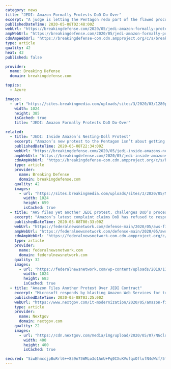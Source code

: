 ```yaml
---
category: news
title: "JEDI: Amazon Formally Protests DoD Do-Over"
excerpt: "A judge is letting the Pentagon redo part of the flawed procurement. Amazon says the redo is itself is fatally flawed."
publishedDateTime: 2020-05-08T02:48:00Z
webUrl: "https://breakingdefense.com/2020/05/jedi-amazon-formally-protests-dod-do-over/"
ampWebUrl: "https://breakingdefense.com/2020/05/jedi-amazon-formally-protests-dod-do-over/amp/"
cdnAmpWebUrl: "https://breakingdefense-com.cdn.ampproject.org/c/s/breakingdefense.com/2020/05/jedi-amazon-formally-protests-dod-do-over/amp/"
type: article
quality: 42
heat: 42
published: false

provider:
  name: Breaking Defense
  domain: breakingdefense.com

topics:
  - Azure

images:
  - url: "https://sites.breakingmedia.com/uploads/sites/3/2020/03/1280px-AmazonWebservices_Logo.svg_-1024x385.png"
    width: 1024
    height: 385
    isCached: true
    title: "JEDI: Amazon Formally Protests DoD Do-Over"

related:
  - title: "JEDI: Inside Amazon’s Nesting-Doll Protest"
    excerpt: "Amazon’s new protest to the Pentagon isn’t about getting the Defense Department to change its mind, experts say. It’s really a signal to the judge in the long-running court battle over the JEDI contract."
    publishedDateTime: 2020-05-08T22:34:00Z
    webUrl: "https://breakingdefense.com/2020/05/jedi-inside-amazons-nesting-doll-protest/"
    ampWebUrl: "https://breakingdefense.com/2020/05/jedi-inside-amazons-nesting-doll-protest/amp/"
    cdnAmpWebUrl: "https://breakingdefense-com.cdn.ampproject.org/c/s/breakingdefense.com/2020/05/jedi-inside-amazons-nesting-doll-protest/amp/"
    type: article
    provider:
      name: Breaking Defense
      domain: breakingdefense.com
    quality: 42
    images:
      - url: "https://sites.breakingmedia.com/uploads/sites/3/2020/05/Matryoshka_transparent-1024x659.png"
        width: 1024
        height: 659
        isCached: true
  - title: "AWS files yet another JEDI protest, challenges DoD’s process for reconsidering the contract"
    excerpt: "Amazon’s latest complaint claims DoD has refused to respond to questions about how to price the revised cloud proposals it’s requesting from AWS and Microsoft."
    publishedDateTime: 2020-05-08T00:33:00Z
    webUrl: "https://federalnewsnetwork.com/defense-main/2020/05/aws-files-yet-another-jedi-protest-challenging-dods-process-for-reconsidering-the-contract/"
    ampWebUrl: "https://federalnewsnetwork.com/defense-main/2020/05/aws-files-yet-another-jedi-protest-challenging-dods-process-for-reconsidering-the-contract/amp/"
    cdnAmpWebUrl: "https://federalnewsnetwork-com.cdn.ampproject.org/c/s/federalnewsnetwork.com/defense-main/2020/05/aws-files-yet-another-jedi-protest-challenging-dods-process-for-reconsidering-the-contract/amp/"
    type: article
    provider:
      name: federalnewsnetwork.com
      domain: federalnewsnetwork.com
    quality: 32
    images:
      - url: "https://federalnewsnetwork.com/wp-content/uploads/2019/11/amazon-jedi-protest-1024x683.jpg"
        width: 1024
        height: 683
        isCached: true
  - title: "Amazon Files Another Protest Over JEDI Contract"
    excerpt: "Microsoft responds by blasting Amazon Web Services for trying to force a do-over for the multibillion-dollar cloud contract."
    publishedDateTime: 2020-05-08T03:25:00Z
    webUrl: "https://www.nextgov.com/it-modernization/2020/05/amazon-files-another-protest-over-jedi-contract/165243/"
    type: article
    provider:
      name: Nextgov
      domain: nextgov.com
    quality: 22
    images:
      - url: "https://cdn.nextgov.com/media/img/upload/2020/05/07/NGcloud20200507/open-graph.jpg"
        width: 400
        height: 400
        isCached: true

secured: "SiwEhmccjpBuRrl6++859n75WMLo3o1AnU+Pq0CXuKVufqxOflufN4oWcf/5fIzR/ZNEmLwTG+wzcUaPe+t9qm29n4jC4JmsXvAT0mAJudNjSkN+r1NQtiFTGUyzECVqk2530dzjOvrvValJ3lRsQs1P0bhHz20mYbAW3+FcplYUiEk0LsdrrxglXki6nD43VM/oWMBd67/rmLK/pdXZwvepARpKYRcyfwpBsRjFQeCYXmhgf+NoBqQItn1EEEmt/CkQHkFftnVuLtOG77yLAGpi4IJRTLcQBrXosphJUmVVLzSb1YYU36j5YPEI9X9Ap6aamTk1XjhTAoELi9S9iG3E3zKR+bQWKOD6nrcrA7zKBvPSY7+RjnbRMk5egpvjgTnZPFLdbiVoXsjM3EXPgkmZ12gmAR2Qc3BmgRNB3eBXBRtE17vwF9pIGXprC4E5/jDTvH2UtVrwkrvM+r0XQtVOUwZrWqYpfdzEOctdIIk=;ugdxm3YyftBX2ks1afRQpA=="
---
```


